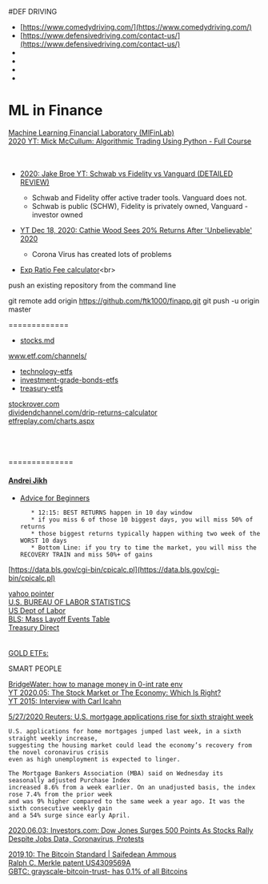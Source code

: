 #DEF DRIVING
* [https://www.comedydriving.com/](https://www.comedydriving.com/)<br>
* [https://www.defensivedriving.com/contact-us/](https://www.defensivedriving.com/contact-us/)<br>
* []()<br>
* []()<br>
* []()<br>
* 



# ML in Finance

[Machine Learning Financial Laboratory (MlFinLab)](https://github.com/hudson-and-thames/mlfinlab)<br>
[2020 YT: Mick McCullum: Algorithmic Trading Using Python - Full Course](https://youtu.be/xfzGZB4HhEE)<br>
[]()<br>
[]()<br>


* [2020: Jake Broe YT: Schwab vs Fidelity vs Vanguard (DETAILED REVIEW)](https://www.youtube.com/watch?v=rAewPVEjeLM)
     - Schwab and Fidelity offer active trader tools. Vanguard does not.
     - Schwab is public (SCHW), Fidelity is privately owned, Vanguard - investor owned
    
* [YT Dec 18, 2020: Cathie Wood Sees 20% Returns After 'Unbelievable' 2020](https://www.youtube.com/watch?v=kfhgbZBWgBE)
     - Corona Virus has created lots of problems
     

* [Exp Ratio Fee calculator](https://www.nerdwallet.com/blog/investing/typical-mutual-fund-expense-ratios/#:~:text=An%20expense%20ratio%20is%20an,year%20for%20every%20%241%2C000%20invested.)<br>


push an existing repository from the command line

  git remote add origin https://github.com/ftk1000/finapp.git
  git push -u origin master
  
=============  

* [stocks.md](stocks.md)

[www.etf.com/channels/ ](https://www.etf.com/channels/)<br>
* [technology-etfs](https://www.etf.com/channels/technology-etfs)
* [investment-grade-bonds-etfs](https://www.etf.com/channels/investment-grade-bonds)
* [treasury-etfs](https://www.etf.com/channels/treasury-etfs)

[stockrover.com](https://www.stockrover.com)<br>
[dividendchannel.com/drip-returns-calculator](https://www.dividendchannel.com/drip-returns-calculator)<br>
[etfreplay.com/charts.aspx](https://www.etfreplay.com/charts.aspx)<br>
[]()<br>
[]()<br>
[]()<br>

==============
#### [Andrei Jikh](Andrei_Jikh.md) <br>
 * [Advice for Beginners](https://www.youtube.com/watch?v=uB6guymgX3w)<br>
 
          * 12:15: BEST RETURNS happen in 10 day window
          * if you miss 6 of those 10 biggest days, you will miss 50% of returns
          * those biggest returns typically happen withing two week of the WORST 10 days
          * Bottom Line: if you try to time the market, you will miss the RECOVERY TRAIN and miss 50%+ of gains




[https://data.bls.gov/cgi-bin/cpicalc.pl](https://data.bls.gov/cgi-bin/cpicalc.pl)<br>

[yahoo pointer](https://finance.yahoo.com/quotes/VOO,XOM,VDE/view/v1)<br>
[U.S. BUREAU OF LABOR STATISTICS](https://www.bls.gov/data/#productivity)<br>
[US Dept of Labor](https://search.usa.gov/search?utf8=%E2%9C%93&affiliate=www.dol.gov&query=unemployment+stats)<br>
[BLS: Mass Layoff Events Table](https://www.bls.gov/news.release/mmls.t01.htm)<br>
[Treasury Direct](https://www.treasurydirect.gov/indiv/indiv.htm)<br>
[]()<br>
[]()<br>
[GOLD ETFs: ](https://www.investopedia.com/articles/etfs/top-gold-etfs/)<br>

SMART PEOPLE

[BridgeWater: how to manage money in 0-int rate env](https://www.youtube.com/watch?v=KWlu2nSLhxQ&feature=emb_rel_pause)<br>
[YT 2020.05: The Stock Market or The Economy: Which Is Right?](https://youtu.be/rxwSPfWMzew)<br>
[YT 2015: Interview with Carl Icahn](https://youtu.be/GsN0WVLjpcs)<br>



[5/27/2020 Reuters: U.S. mortgage applications rise for sixth straight week](https://www.reuters.com/article/us-usa-economy-housing-idUSKBN2331IX)<br>

    U.S. applications for home mortgages jumped last week, in a sixth straight weekly increase, 
    suggesting the housing market could lead the economy’s recovery from the novel coronavirus crisis 
    even as high unemployment is expected to linger.

    The Mortgage Bankers Association (MBA) said on Wednesday its seasonally adjusted Purchase Index 
    increased 8.6% from a week earlier. On an unadjusted basis, the index rose 7.4% from the prior week 
    and was 9% higher compared to the same week a year ago. It was the sixth consecutive weekly gain 
    and a 54% surge since early April.

[2020.06.03: Investors.com: Dow Jones Surges 500 Points As Stocks Rally Despite Jobs Data, Coronavirus, Protests](https://www.investors.com/market-trend/stock-market-today/dow-jones-surges-400-points-stock-market-rallies-nasdaq-nears-record-high/)<br>

[2019,10: The Bitcoin Standard | Saifedean Ammous](https://www.youtube.com/watch?v=nkNhSPxFsnY)<br>
[Ralph C. Merkle patent US4309569A](https://patentimages.storage.googleapis.com/69/ab/d9/2ff9f94fada6ea/US4309569.pdf)<br>
[GBTC: grayscale-bitcoin-trust- has 0.1% of all Bitcoins](https://www.investors.com/research/gbtc-stock-is-grayscale-bitcoin-trust-a-buy-now/)<br>


